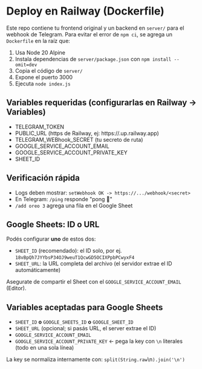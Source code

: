 # Deploy en Railway (Dockerfile)

Este repo contiene tu frontend original y un backend en `server/` para el webhook de Telegram.
Para evitar el error de `npm ci`, se agrega un `Dockerfile` en la raíz que:

1) Usa Node 20 Alpine
2) Instala dependencias de `server/package.json` con `npm install --omit=dev`
3) Copia el código de `server/`
4) Expone el puerto 3000
5) Ejecuta `node index.js`

## Variables requeridas (configurarlas en Railway → Variables)
- TELEGRAM_TOKEN
- PUBLIC_URL               (https de Railway, ej: https://<app>.up.railway.app)
- TELEGRAM_WEBhook_SECRET  (tu secreto de ruta)
- GOOGLE_SERVICE_ACCOUNT_EMAIL
- GOOGLE_SERVICE_ACCOUNT_PRIVATE_KEY
- SHEET_ID

## Verificación rápida
- Logs deben mostrar: `setWebhook OK -> https://.../webhook/<secret>`
- En Telegram: `/ping` responde "pong 🏓"
- `/add oreo 3` agrega una fila en el Google Sheet


## Google Sheets: ID o URL
Podés configurar **uno** de estos dos:
- `SHEET_ID` (recomendado): el ID solo, por ej. `18vBpQh7JYYbsP34OJ9weuT1QcwGD5OCIXPpbPCwyxF4`
- `SHEET_URL`: la URL completa del archivo (el servidor extrae el ID automáticamente)

Asegurate de compartir el Sheet con el `GOOGLE_SERVICE_ACCOUNT_EMAIL` (Editor).


## Variables aceptadas para Google Sheets
- `SHEET_ID` **o** `GOOGLE_SHEETS_ID` **o** `GOOGLE_SHEET_ID`
- `SHEET_URL` (opcional; si pasás URL, el server extrae el ID)
- `GOOGLE_SERVICE_ACCOUNT_EMAIL`
- `GOOGLE_SERVICE_ACCOUNT_PRIVATE_KEY`  ← pega la key con `\n` literales (todo en una sola línea)

La key se normaliza internamente con: `split(String.raw`\n`).join('\n')`
